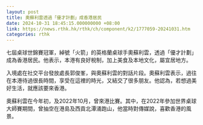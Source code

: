 ```yaml
---
layout: post
title: 奧蘇利雲透過「優才計劃」成香港居民
date: 2024-10-31 18:45:15.000000000 +08:00
link: https://news.rthk.hk/rthk/ch/component/k2/1777059-20241031.htm
categories: rthk
---
```


七屆桌球世錦賽冠軍，綽號「火箭」的英格蘭桌球手奧蘇利雲，透過「優才計劃」成為香港居民。他表示，本港有良好稅制，加上美食及本地文化，屬宜居地方。

入境處在社交平台發放處長郭俊峯，與奧蘇利雲的對話片段。奧蘇利雲表示，過往在本港待過很長時間，享受在這裡的時光，又結交了很多朋友。他認為，若想過美好生活，就應該要來香港。

奧蘇利雲在今年初，及2022年10月，曾來港比賽。其中，在2022年參加世界桌球大師賽期間，曾抽空在港島及西貢北潭涌跑山，他當時對傳媒說，喜歡香港的風景。
